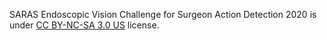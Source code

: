 SARAS Endoscopic Vision Challenge for Surgeon Action Detection 2020 is under [CC BY-NC-SA 3.0 US](https://creativecommons.org/licenses/by-nc-sa/3.0/) license.